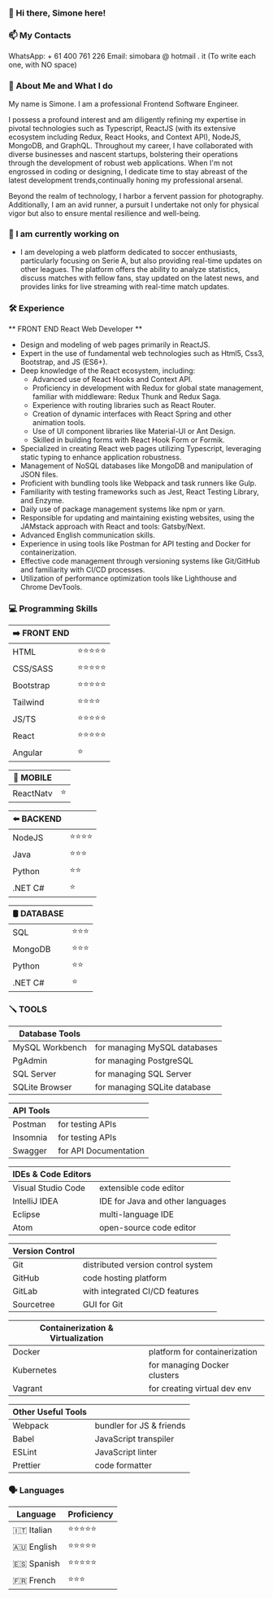 ### 👋 Hi there, Simone here!

### 📫 My Contacts 
WhatsApp:      + 61 400 761 226
Email:  simobara @ hotmail . it
(To write each one, with NO space)

### 👤 About Me and What I do 
My name is Simone. I am a professional Frontend Software Engineer.

I possess a profound interest and am diligently refining my expertise in pivotal technologies such as Typescript, ReactJS 
(with its extensive ecosystem including Redux, React Hooks, and Context API), NodeJS, MongoDB, and GraphQL. Throughout my
career, I have collaborated with diverse businesses and nascent startups, bolstering their operations through the development
of robust web applications. When I'm not engrossed in coding or designing, I dedicate time to stay abreast of the latest
development trends,continually honing my professional arsenal.

Beyond the realm of technology, I harbor a fervent passion for photography. Additionally, I am an avid runner, a pursuit I 
undertake not only for physical vigor but also to ensure mental resilience and well-being.

### 🔭 I am currently working on
- I am developing a web platform dedicated to soccer enthusiasts, particularly focusing on Serie A, but also providing real-time 
updates on other leagues. The platform offers the ability to analyze statistics, discuss matches with fellow fans, stay updated
on the latest news, and provides links for live streaming with real-time match updates.

### 🛠️ Experience 
** FRONT END React Web Developer **
- Design and modeling of web pages primarily in ReactJS.
- Expert in the use of fundamental web technologies such as Html5, Css3, Bootstrap, and JS (ES6+).
- Deep knowledge of the React ecosystem, including:
  - Advanced use of React Hooks and Context API.
  - Proficiency in development with Redux for global state management, familiar with middleware: Redux Thunk and Redux Saga.
  - Experience with routing libraries such as React Router.
  - Creation of dynamic interfaces with React Spring and other animation tools.
  - Use of UI component libraries like Material-UI or Ant Design.
  - Skilled in building forms with React Hook Form or Formik.
- Specialized in creating React web pages utilizing Typescript, leveraging static typing to enhance application robustness.
- Management of NoSQL databases like MongoDB and manipulation of JSON files.
- Proficient with bundling tools like Webpack and task runners like Gulp.
- Familiarity with testing frameworks such as Jest, React Testing Library, and Enzyme.
- Daily use of package management systems like npm or yarn.
- Responsible for updating and maintaining existing websites, using the JAMstack approach with React and tools: Gatsby/Next.
- Advanced English communication skills.
- Experience in using tools like Postman for API testing and Docker for containerization.
- Effective code management through versioning systems like Git/GitHub and familiarity with CI/CD processes.
- Utilization of performance optimization tools like Lighthouse and Chrome DevTools.

### 💻 Programming Skills

|    ➡️   **FRONT END**    |                 |
|-----------------|-----------------|
| HTML            | ⭐⭐⭐⭐⭐     | 
| CSS/SASS        | ⭐⭐⭐⭐⭐     | 
| Bootstrap       | ⭐⭐⭐⭐⭐     |  
| Tailwind        | ⭐⭐⭐⭐       | 
| JS/TS	          | ⭐⭐⭐⭐⭐     | 
| React           | ⭐⭐⭐⭐⭐     | 
| Angular         | ⭐              | 


|    📱   **MOBILE**    |                   | 
|-----------------|-----------------|
| ReactNatv       | ⭐              |

|    ⬅️   **BACKEND**    |                   | 
|-----------------|-----------------|
| NodeJS          | ⭐⭐⭐⭐        |
| Java            | ⭐⭐⭐          |
| Python          | ⭐⭐            |
| .NET C#         | ⭐              |

|    🛢️   **DATABASE**    |                 |
|-----------------|-----------------|
| SQL             |	⭐⭐⭐          |
| MongoDB         | ⭐⭐⭐          |
| Python	        | ⭐⭐            |
| .NET C#	        | ⭐              |

### 🪛  **TOOLS**

| **Database Tools**   |                           |
|----------------------|---------------------------|
| MySQL Workbench      | for managing MySQL databases |
| PgAdmin              | for managing PostgreSQL       |
| SQL Server           | for managing SQL Server       |
| SQLite Browser       | for managing SQLite database  |


| **API Tools**           |                           |
|-------------------------|---------------------------|
| Postman                 | for testing APIs          |
| Insomnia                | for testing APIs          |
| Swagger                 | for API Documentation     |


| **IDEs & Code Editors**  |                           |
|--------------------------|---------------------------|
| Visual Studio Code       | extensible code editor    |
| IntelliJ IDEA            | IDE for Java and other languages |
| Eclipse                  | multi-language IDE        |
| Atom                     | open-source code editor   |

| **Version Control**       |                           |
|---------------------------|---------------------------|
| Git                       | distributed version control system |
| GitHub                    | code hosting platform              |
| GitLab                    | with integrated CI/CD features     |
| Sourcetree                | GUI for Git                        |

| **Containerization & Virtualization** |                           |
|-----------------|-----------------------------|
| Docker          | platform for containerization |
| Kubernetes      | for managing Docker clusters  |
| Vagrant         | for creating virtual dev env  |

| **Other Useful Tools** |                           |
|------------------------|---------------------------|
| Webpack               | bundler for JS & friends  |
| Babel                 | JavaScript transpiler     |
| ESLint                | JavaScript linter         |
| Prettier              | code formatter            |



### 🗣   Languages

| Language        | Proficiency     |
|-----------------|-----------------|
| 🇮🇹 Italian     | ⭐⭐⭐⭐⭐      |
| 🇦🇺 English     | ⭐⭐⭐⭐⭐      |
| 🇪🇸 Spanish     | ⭐⭐⭐⭐⭐      |
| 🇫🇷 French      | ⭐⭐⭐          |


